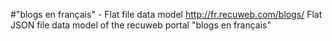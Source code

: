 #"blogs en français" - Flat file data model
http://fr.recuweb.com/blogs/
Flat JSON file data model of the recuweb portal "blogs en français"
